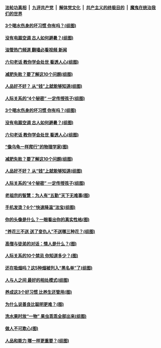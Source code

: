 ####  [法轮功真相](../../../../basic/blob/master/README.md?t=08231401) &nbsp;|&nbsp; [九评共产党](../../../../9ping.md/blob/master/README.md?t=08231401) &nbsp;|&nbsp; [解体党文化](../../../../jtdwh.md/blob/master/README.md?t=08231401)  &nbsp;|&nbsp; [共产主义的终极目的](../../../../gczydzjmd.md/blob/master/README.md?t=08231401) &nbsp;|&nbsp; [魔鬼在统治我们的世界](../../../../mgztzwmdsj.md/blob/master/README.md?t=08231401) 

#### [3个喝水伤身的坏习惯 你有吗？(组图)](../pages/p8/1013532.md?t=08231401) 

#### [没有电扇空调 古人如何避暑？(组图)](../pages/p8/1014758.md?t=08231401) 

#### [油管热门频道 翻墙必看视频 新闻](http://45.76.130.85:81/youtube.html?08231401)

#### [六句老话 教你学会处世 看透人心(组图)](../pages/p8/1014597.md?t=08231401) 

#### [减肥失败？要了解这10个问题(组图)](../pages/p8/1014447.md?t=08231401) 

#### [人品好不好？ 从“钱”上就能够知道(组图)](../pages/p8/1014794.md?t=08231401) 

#### [人际关系的“4个秘密” 一定传授孩子(组图)](../pages/p8/1014500.md?t=08231401) 

#### [3个喝水伤身的坏习惯 你有吗？(组图)](../pages/p8/1013532.md?t=08231401) 

#### [没有电扇空调 古人如何避暑？(组图)](../pages/p8/1014758.md?t=08231401) 

#### [六句老话 教你学会处世 看透人心(组图)](../pages/p8/1014597.md?t=08231401) 

#### [“像乌龟一样爬行”的物理学家(图)](../pages/p8/1012928.md?t=08231401) 

#### [减肥失败？要了解这10个问题(组图)](../pages/p8/1014447.md?t=08231401) 

#### [人品好不好？ 从“钱”上就能够知道(组图)](../pages/p8/1014794.md?t=08231401) 

#### [人际关系的“4个秘密” 一定传授孩子(组图)](../pages/p8/1014500.md?t=08231401) 

#### [老祖宗的智慧：为人有“五勤”天下无难事(图)](../pages/p8/1014789.md?t=08231401) 

#### [手机发烫？6个“快速降温”法宝(组图)](../pages/p8/1014732.md?t=08231401) 

#### [你的头像是什么？一眼看出你的真实性格(图)](../pages/p8/1014730.md?t=08231401) 

#### [“养花三不送 送了变仇人”不送哪三种花？(组图)](../pages/p8/1014446.md?t=08231401) 

#### [高僧与徒弟的对话：情人是什么？(图)](../pages/p8/998280.md?t=08231401) 

#### [人际关系的10个禁忌 你知道多少？(图)](../pages/p8/1014666.md?t=08231401) 

#### [还在吸烟吗？这5种烟被列入“黑名单”了(组图)](../pages/p8/1013900.md?t=08231401) 

#### [人与人之间 最好的相处模式(组图)](../pages/p8/1014595.md?t=08231401) 

#### [养成这3个好习惯 比养生还管用(图)](../pages/p8/1014587.md?t=08231401) 

#### [为什么说善良比聪明更难？(图)](../pages/p8/1014124.md?t=08231401) 

#### [洗水果时放“一物” 果虫乖乖全部出来(组图)](../pages/p8/1013967.md?t=08231401) 

#### [做人不可欺心(图)](../pages/p8/1014125.md?t=08231401) 

#### [人品和能力 哪一样更重要？(组图)](../pages/p8/1014497.md?t=08231401) 

<img src='http://gfw-breaker.win/goodnews/indexes/p8.md' width='0px' height='0px'/>
